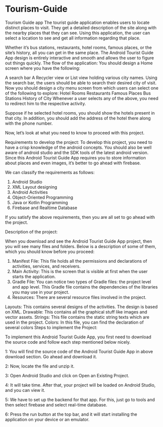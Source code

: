 # Tourism-Guide
Tourism Guide app 
The tourist guide application enables users to locate distinct places to visit. They get a detailed description of the site along with the nearby places that they can see. Using this application, the user can select a location to see and get all information regarding that place.

Whether it’s bus stations, restaurants, hotel rooms, famous places, or the site’s history, all you can get in the same place. The Android Tourist Guide App design is entirely interactive and smooth and allows the user to figure out things quickly.
The flow of the application:
You should design a Home screen where you have the following:

A search bar
A Recycler view or List view holding various city names.
Using the search bar, the users should be able to search their desired city of visit. Now you should design a city menu screen from which users can select one of the following to explore:
Hotel Rooms
Restaurants
Famous Places
Bus Stations
History of City
Whenever a user selects any of the above, you need to redirect him to the respective activity.

Suppose if he selected hotel rooms, you should show the hotels present in that city. In addition, you should add the address of the hotel there along with the phone number.

Now, let’s look at what you need to know to proceed with this project.

Requirements to develop the project:
To develop this project, you need to have a crisp knowledge of the android concepts. You should also be well aware of android studio and the SDK tools of the latest android version.
Since this Android Tourist Guide App requires you to store information about places and even images, it’s better to go ahead with firebase.

We can classify the requirements as follows:

1. Android Studio
2. XML Layout designing
3. Android Activities
4. Object-Oriented Programming
5. Java or Kotlin Programming
6. Firebase and Realtime Database

If you satisfy the above requirements, then you are all set to go ahead with the project.

Description of the project:

When you download and see the Android Tourist Guide App project, then you will see many files and folders. Below is a description of some of them, which you should know before you proceed:

1. Manifest File: This file holds all the permissions and declarations of activities, services, and receivers.
2. Main Activity: This is the screen that is visible at first when the user starts the application.
3. Gradle File: You can notice two types of Gradle files: the project level and app level. This Gradle file contains the dependencies of the libraries you may use in your project.
4. Resources: There are several resource files involved in the project.

Layouts: This contains several designs of the activities. The design is based on XML.
Drawable: This contains all the graphical stuff like images and vector assets.
Strings: This file contains the static string texts which are used in the project.
Colors: In this file, you can find the declaration of several colors
Steps to implement the Project:

To implement this Android Tourist Guide App, you first need to download the source code and follow each step mentioned below nicely.

1: You will find the source code of the Android Tourist Guide App in above download section. Go ahead and download it.

2: Now, locate the file and unzip it.

3: Open Android Studio and click on Open an Existing Project.

4: It will take time. After that, your project will be loaded on Android Studio, and you can view it.

5: We have to set up the backend for that app. For this, just go to tools and then select firebase and select real-time database.

6: Press the run button at the top bar, and it will start installing the application on your device or an emulator.

